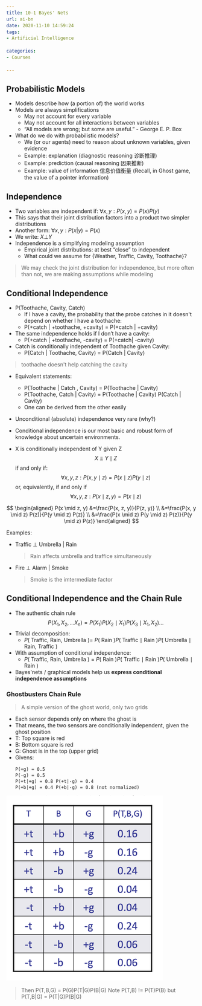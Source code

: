 ```yaml
---
title: 10-1 Bayes' Nets
url: ai-bn
date: 2020-11-10 14:59:24
tags: 
- Artificial Intelligence

categories: 
- Courses

---
```



<!--more-->



## Probabilistic Models

- Models describe how (a portion of) the world works
- Models are always simplifications 
  - May not account for every variable
  - May not account for all interactions between variables 
  - “All models are wrong; but some are useful.” - George E. P. Box
- What do we do with probabilistic models?
  - We (or our agents) need to reason about unknown variables, given evidence
  - Example: explanation (diagnostic reasoning 诊断推理)
  - Example: prediction (causal reasoning 因果推断)
  - Example: value of information 信息价值衡量 (Recall, in Ghost game, the value of a pointer information)


## Independence

- Two variables are independent if:
  $\forall x,y: P(x,y)=P(x)P(y)$
- This says that their joint distribution factors into a product two simpler distributions
- Another form:
  $\forall x,y: P(x|y)=P(x)$
- We write: $X \bot Y$
- Independence is a simplifying modeling assumption
  - Empirical joint distributions: at best “close” to independent
  - What could we assume for {Weather, Traffic, Cavity, Toothache}?
> We may check the joint distribution for independence, but more often than not, we are making assumptions while modeling



## Conditional Independence

- P(Toothache, Cavity, Catch)
  - If I have a cavity, the probability that the probe catches in it doesn't depend on whether I have a toothache:
  - P(+catch | +toothache, +cavity) = P(+catch | +cavity)
- The same independence holds if I don’t have a cavity:
  - P(+catch | +toothache, -cavity) = P(+catch| -cavity)
- Catch is conditionally independent of Toothache given Cavity:
  - P(Catch | Toothache, Cavity) = P(Catch | Cavity)
> toothache doesn't help catching the cavity
- Equivalent statements:
  - P(Toothache | Catch , Cavity) = P(Toothache | Cavity)
  - P(Toothache, Catch | Cavity) = P(Toothache | Cavity) P(Catch | Cavity) 
  - One can be derived from the other easily


- Unconditional (absolute) independence very rare (why?)
- Conditional independence is our most basic and robust form of knowledge about uncertain environments.
- $\mathrm{X}$ is conditionally independent of Y given $\mathrm{Z}$
$$
X \Perp Y \mid Z
$$
if and only if:
$$
\forall x, y, z: P(x, y \mid z)=P(x \mid z) P(y \mid z)
$$
or, equivalently, if and only if
$$
\forall x, y, z: P(x \mid z, y)=P(x \mid z)
$$

$$
\begin{aligned}
P(x \mid z, y) &=\frac{P(x, z, y)}{P(z, y)} \\
&=\frac{P(x, y \mid z) P(z)}{P(y \mid z) P(z)} \\
&=\frac{P(x \mid z) P(y \mid z) P(z)}{P(y \mid z) P(z)}
\end{aligned}
$$

Examples:
- Traffic $\bot$ Umbrella $|$ Rain
  > Rain affects umbrella and traffice simultaneously
- Fire $\bot$ Alarm $|$ Smoke
  > Smoke is the imtermediate factor

## Conditional Independence and the Chain Rule
- The authentic chain rule
    $$
    P\left(X_{1}, X_{2}, \ldots X_{n}\right)=P\left(X_{1}\right) P\left(X_{2} \mid X_{1}\right) P\left(X_{3} \mid X_{1}, X_{2}\right) \ldots
    $$
- Trivial decomposition:
  - $P($ Traffic, Rain, Umbrella $)=$ $P($ Rain $) P($ Traffic $\mid$ Rain $) P($ Umbrella $\mid$ Rain, Traffic $)$
- With assumption of conditional independence:
  - $P($ Traffic, Rain, Umbrella ) $=$ $P($ Rain $) P($ Traffic $\mid$ Rain $) P($ Umbrella $\mid$ Rain $)$
- Bayes'nets / graphical models help us **express conditional independence assumptions**


### Ghostbusters Chain Rule
> A simple version of the ghost world, only two grids

- Each sensor depends only on where the ghost is
- That means, the two sensors are conditionally independent, given the ghost position
- T: Top square is red
- B: Bottom square is red 
- G: Ghost is in the top (upper grid)
- Givens:
  ```
  P(+g) = 0.5
  P(-g) = 0.5
  P(+t|+g) = 0.8 P(+t|-g) = 0.4
  P(+b|+g) = 0.4 P(+b|-g) = 0.8 (not normalized)
  ```
![](./img/11-10-15-39-34.png)

> Then P(T,B,G) = P(G)P(T|G)P(B|G)
> Note P(T,B) != P(T)P(B)
> but P(T,B|G) = P(T|G)P(B|G)
